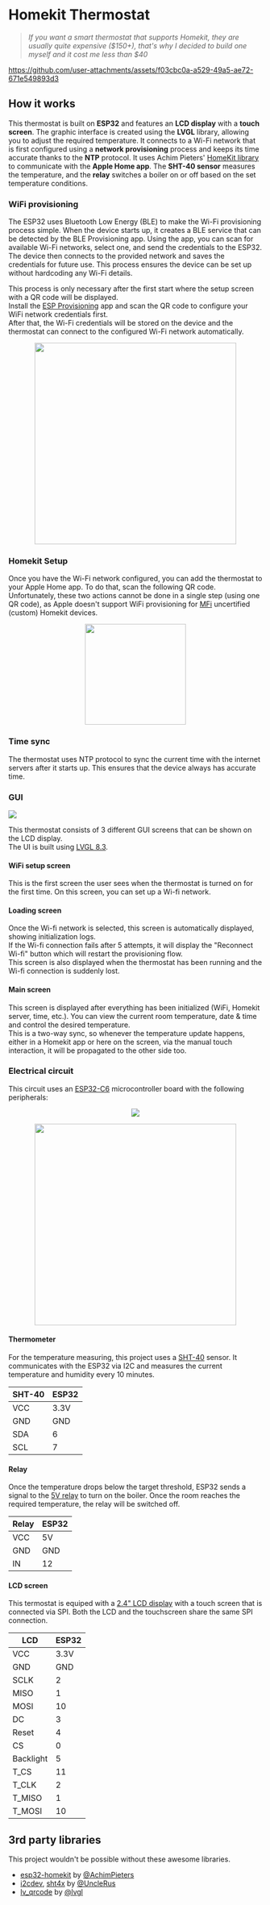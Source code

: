 # Homekit Thermostat

> *If you want a smart thermostat that supports Homekit, they are usually quite expensive (\$150+), that's why I decided to build one myself and it cost me less than $40*

https://github.com/user-attachments/assets/f03cbc0a-a529-49a5-ae72-671e549893d3

## How it works

This thermostat is built on **ESP32** and features an **LCD display** with a **touch screen**. The graphic interface is created using the **LVGL** library, allowing you to adjust the required temperature. It connects to a Wi-Fi network that is first configured using a **network provisioning** process and keeps its time accurate thanks to the **NTP** protocol. It uses Achim Pieters' [HomeKit library](https://github.com/AchimPieters/esp32-homekit) to communicate with the **Apple Home app**. The **SHT-40 sensor** measures the temperature, and the **relay** switches a boiler on or off based on the set temperature conditions.

### WiFi provisioning
The ESP32 uses Bluetooth Low Energy (BLE) to make the Wi-Fi provisioning process simple. When the device starts up, it creates a BLE service that can be detected by the BLE Provisioning app. Using the app, you can scan for available Wi-Fi networks, select one, and send the credentials to the ESP32. The device then connects to the provided network and saves the credentials for future use. This process ensures the device can be set up without hardcoding any Wi-Fi details.

This process is only necessary after the first start where the setup screen with a QR code will be displayed.<br/>
Install the [ESP Provisioning](https://apps.apple.com/us/app/esp-ble-provisioning/id1473590141) app and scan the QR code to configure your WiFi network credentials first. <br/>
After that, the Wi-Fi credentials will be stored on the device and the thermostat can connect to the configured Wi-Fi network automatically.

<p align="center">
  <img src="./assets/wifi_setup_screen.png" width="400" />
</p>

### Homekit Setup
Once you have the Wi-Fi network configured, you can add the thermostat to your Apple Home app. To do that, scan the following QR code.<br/>
Unfortunately, these two actions cannot be done in a single step (using one QR code), as Apple doesn't support WiFi provisioning for [MFi](https://mfi.apple.com/) uncertified (custom) Homekit devices. 

<p align="center">
  <img src="./assets/homekit-qrcode.png" width="200"/>
</p>

### Time sync
The thermostat uses NTP protocol to sync the current time with the internet servers after it starts up. This ensures that the device always has accurate time.

### GUI

<img src="./assets/gui-flow.png"/>

This thermostat consists of 3 different GUI screens that can be shown on the LCD display.<br/>The UI is built using [LVGL 8.3](https://lvgl.io/).

#### WiFi setup screen
This is the first screen the user sees when the thermostat is turned on for the first time.
On this screen, you can set up a Wi-fi network.

#### Loading screen
Once the Wi-fi network is selected, this screen is automatically displayed, showing initialization logs. <br/> If the Wi-fi connection fails after 5 attempts, it will display the "Reconnect Wi-fi" button which will restart the provisioning flow. <br/>
This screen is also displayed when the thermostat has been running and the Wi-fi connection is suddenly lost.

#### Main screen
This screen is displayed after everything has been initialized (WiFi, Homekit server, time, etc.). You can view the current room temperature, date & time and control the desired temperature.<br/>
This is a two-way sync, so whenever the temperature update happens, either in a Homekit app or here on the screen, via the manual touch interaction, it will be propagated to the other side too.

### Electrical circuit
This circuit uses an [ESP32-C6](https://www.laskakit.cz/en/espressif-esp32-c6-devkitm-1-wifi-6--bluetooth-5--zigbee/) microcontroller board with the following peripherals:

<p align="center">
<img src="./assets/enclosure.jpg"/>
</p>

<p align="center">
<img src="./assets/diagram.png" width="400" />
</p>


#### Thermometer
For the temperature measuring, this project uses a [SHT-40](https://www.laskakit.cz/en/laskakit-sht40-senzor-teploty-a-vlhkosti-vzduchu/) sensor. It communicates with the ESP32 via I2C and measures the current temperature and humidity every 10 minutes.

| SHT-40 | ESP32 |
| --- | ---- |
| VCC | 3.3V |
| GND | GND  |
| SDA | 6    |
| SCL | 7    |

#### Relay
Once the temperature drops below the target threshold, ESP32 sends a signal to the [5V relay](https://www.laskakit.cz/en/1-kanal-5v-rele-modul-s-optickym-oddelenim--high-low-level--250vac-10a/) to turn on the boiler. Once the room reaches the required temperature, the relay will be switched off.

| Relay | ESP32 |
| --- | ---- |
| VCC | 5V |
| GND | GND  |
| IN | 12    |

#### LCD screen
This termostat is equiped with a [2.4" LCD display](https://www.laskakit.cz/en/2-4--palcovy-barevny-dotykovy-tft-lcd-displej-240x320-ili9341-spi/) with a touch screen that is connected via SPI. Both the LCD and the touchscreen share the same SPI connection.

| LCD | ESP32 |
| --- | ---- |
| VCC | 3.3V |
| GND | GND  |
| SCLK | 2  |
| MISO | 1  |
| MOSI | 10  |
| DC | 3    |
| Reset | 4 |
| CS | 0    |
| Backlight | 5 |
| T_CS | 11   |
| T_CLK | 2  |
| T_MISO | 1 |
| T_MOSI | 10 |

## 3rd party libraries
This project wouldn't be possible without these awesome libraries.

- [esp32-homekit](https://github.com/AchimPieters/esp32-homekit) by [@AchimPieters](https://github.com/AchimPieters)
- [i2cdev](https://github.com/UncleRus/esp-idf-lib/tree/master/components/i2cdev), [sht4x](https://github.com/UncleRus/esp-idf-lib/tree/master/components/sht4x) by [@UncleRus](https://github.com/UncleRus)
- [lv_qrcode](https://github.com/lvgl/lv_lib_qrcode) by [@lvgl](https://github.com/lvgl)

